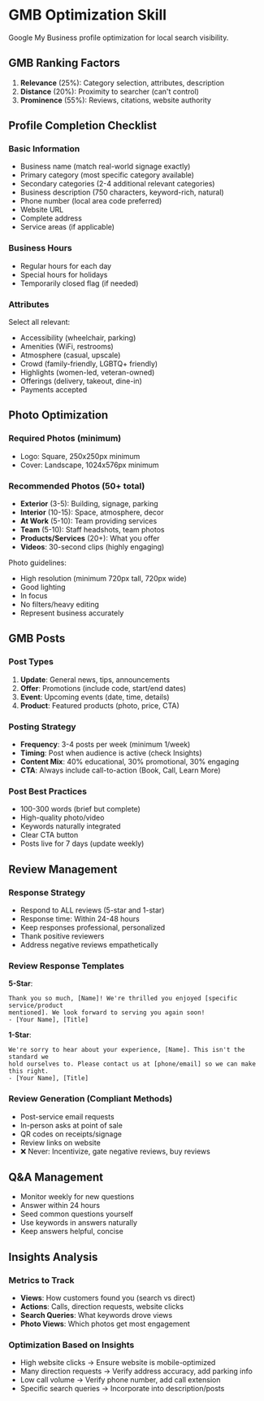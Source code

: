# GMB Optimization Skill

Google My Business profile optimization for local search visibility.

## GMB Ranking Factors

1. **Relevance** (25%): Category selection, attributes, description
2. **Distance** (20%): Proximity to searcher (can't control)
3. **Prominence** (55%): Reviews, citations, website authority

## Profile Completion Checklist

### Basic Information
- Business name (match real-world signage exactly)
- Primary category (most specific category available)
- Secondary categories (2-4 additional relevant categories)
- Business description (750 characters, keyword-rich, natural)
- Phone number (local area code preferred)
- Website URL
- Complete address
- Service areas (if applicable)

### Business Hours
- Regular hours for each day
- Special hours for holidays
- Temporarily closed flag (if needed)

### Attributes
Select all relevant:
- Accessibility (wheelchair, parking)
- Amenities (WiFi, restrooms)
- Atmosphere (casual, upscale)
- Crowd (family-friendly, LGBTQ+ friendly)
- Highlights (women-led, veteran-owned)
- Offerings (delivery, takeout, dine-in)
- Payments accepted

## Photo Optimization

### Required Photos (minimum)
- Logo: Square, 250x250px minimum
- Cover: Landscape, 1024x576px minimum

### Recommended Photos (50+ total)
- **Exterior** (3-5): Building, signage, parking
- **Interior** (10-15): Space, atmosphere, decor
- **At Work** (5-10): Team providing services
- **Team** (5-10): Staff headshots, team photos
- **Products/Services** (20+): What you offer
- **Videos**: 30-second clips (highly engaging)

Photo guidelines:
- High resolution (minimum 720px tall, 720px wide)
- Good lighting
- In focus
- No filters/heavy editing
- Represent business accurately

## GMB Posts

### Post Types
1. **Update**: General news, tips, announcements
2. **Offer**: Promotions (include code, start/end dates)
3. **Event**: Upcoming events (date, time, details)
4. **Product**: Featured products (photo, price, CTA)

### Posting Strategy
- **Frequency**: 3-4 posts per week (minimum 1/week)
- **Timing**: Post when audience is active (check Insights)
- **Content Mix**: 40% educational, 30% promotional, 30% engaging
- **CTA**: Always include call-to-action (Book, Call, Learn More)

### Post Best Practices
- 100-300 words (brief but complete)
- High-quality photo/video
- Keywords naturally integrated
- Clear CTA button
- Posts live for 7 days (update weekly)

## Review Management

### Response Strategy
- Respond to ALL reviews (5-star and 1-star)
- Response time: Within 24-48 hours
- Keep responses professional, personalized
- Thank positive reviewers
- Address negative reviews empathetically

### Review Response Templates

**5-Star**:
```
Thank you so much, [Name]! We're thrilled you enjoyed [specific service/product 
mentioned]. We look forward to serving you again soon!
- [Your Name], [Title]
```

**1-Star**:
```
We're sorry to hear about your experience, [Name]. This isn't the standard we 
hold ourselves to. Please contact us at [phone/email] so we can make this right.
- [Your Name], [Title]
```

### Review Generation (Compliant Methods)
- Post-service email requests
- In-person asks at point of sale
- QR codes on receipts/signage
- Review links on website
- ❌ Never: Incentivize, gate negative reviews, buy reviews

## Q&A Management

- Monitor weekly for new questions
- Answer within 24 hours
- Seed common questions yourself
- Use keywords in answers naturally
- Keep answers helpful, concise

## Insights Analysis

### Metrics to Track
- **Views**: How customers found you (search vs direct)
- **Actions**: Calls, direction requests, website clicks
- **Search Queries**: What keywords drove views
- **Photo Views**: Which photos get most engagement

### Optimization Based on Insights
- High website clicks → Ensure website is mobile-optimized
- Many direction requests → Verify address accuracy, add parking info
- Low call volume → Verify phone number, add call extension
- Specific search queries → Incorporate into description/posts
